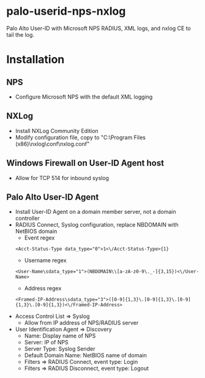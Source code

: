 # palo-userid-nps-nxlog
Palo Alto User-ID with Microsoft NPS RADIUS, XML logs, and nxlog CE to tail the log.

# Installation
## NPS
- Configure Microsoft NPS with the default XML logging
## NXLog
- Install NXLog Community Edition
- Modify configuration file, copy to "C:\Program Files (x86)\nxlog\conf\nxlog.conf"
## Windows Firewall on User-ID Agent host
- Allow for TCP 514 for inbound syslog
## Palo Alto User-ID Agent
- Install User-ID Agent on a domain member server, not a domain controller
- RADIUS Connect, Syslog configuration, replace NBDOMAIN with NetBIOS domain
  - Event regex
  ```
  <Acct-Status-Type data_type="0">1<\/Acct-Status-Type>{1}
  ```
  - Username regex
  ```
  <User-Name\sdata_type="1">(NBDOMAIN\\[a-zA-z0-9\._-]{3,15})<\/User-Name>
  ```
  - Address regex
  ```
  <Framed-IP-Address\sdata_type="3">([0-9]{1,3}\.[0-9]{1,3}\.[0-9]{1,3}\.[0-9]{1,3})<\/Framed-IP-Address>
  ```
- Access Control List => Syslog
  - Allow from IP address of NPS/RADIUS server
- User Identification Agent => Discovery
  - Name: Display name of NPS
  - Server: IP of NPS
  - Server Type: Syslog Sender
  - Default Domain Name: NetBIOS name of domain
  - Filters => RADIUS Connect, event type: Login
  - Filters => RADIUS Disconnect, event type: Logout
